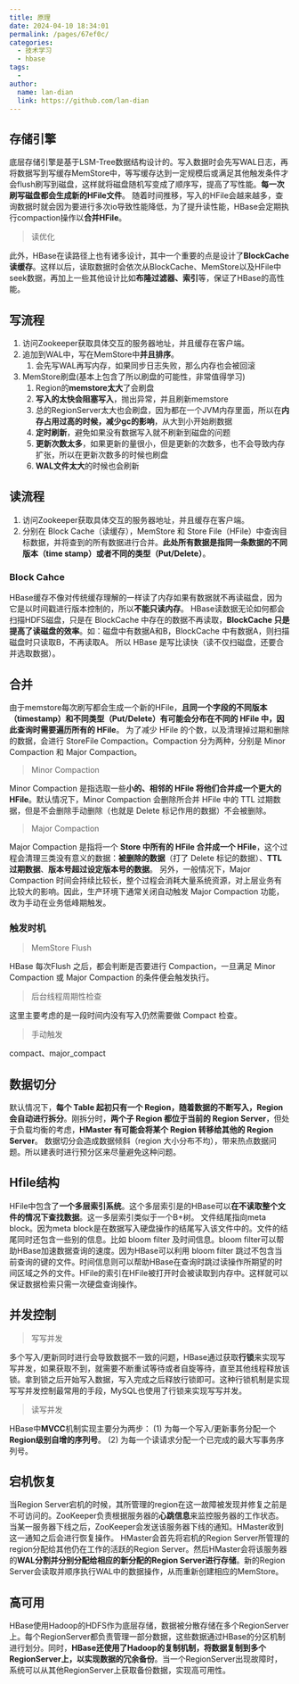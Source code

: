 ```yaml
---
title: 原理
date: 2024-04-10 18:34:01
permalink: /pages/67ef0c/
categories:
  - 技术学习
  - hbase
tags:
  - 
author: 
  name: lan-dian
  link: https://github.com/lan-dian
---
```

## 存储引擎

底层存储引擎是基于LSM-Tree数据结构设计的。写入数据时会先写WAL日志，再将数据写到写缓存MemStore中，等写缓存达到一定规模后或满足其他触发条件才会flush刷写到磁盘，这样就将磁盘随机写变成了顺序写，提高了写性能。**每一次刷写磁盘都会生成新的HFile文件**。
随着时间推移，写入的HFile会越来越多，查询数据时就会因为要进行多次io导致性能降低，为了提升读性能，HBase会定期执行compaction操作以**合并HFile**。

> 读优化

此外，HBase在读路径上也有诸多设计，其中一个重要的点是设计了**BlockCache读缓存**。这样以后，读取数据时会依次从BlockCache、MemStore以及HFile中seek数据，再加上一些其他设计比如**布隆过滤器、索引**等，保证了HBase的高性能。

## 写流程

1. 访问Zookeeper获取具体交互的服务器地址，并且缓存在客户端。
2. 追加到WAL中，写在MemStore中**并且排序**。
   1. 会先写WAL再写内存，如果同步日志失败，那么内存也会被回滚
3. MemStore刷盘(基本上包含了所以刷盘的可能性，非常值得学习)
   1. Region的**memstore太大**了会刷盘
   2. **写入的太快会阻塞写入**，抛出异常，并且刷新memstore
   3. 总的RegionServer太大也会刷盘，因为都在一个JVM内存里面，所以在**内存占用过高的时候，减少gc的影响**，从大到小开始刷数据
   4. **定时刷新**，避免如果没有数据写入就不刷新到磁盘的问题
   5. **更新次数太多**，如果更新的量很小，但是更新的次数多，也不会导致内存扩张，所以在更新次数多的时候也刷盘
   6. **WAL文件太大**的时候也会刷新

## 读流程

1. 访问Zookeeper获取具体交互的服务器地址，并且缓存在客户端。
2. 分别在 Block Cache（读缓存），MemStore 和 Store File（HFile）中查询目标数据，并将查到的所有数据进行合并。**此处所有数据是指同一条数据的不同版本（time stamp）或者不同的类型（Put/Delete）**。

### Block Cahce

HBase缓存不像对传统缓存理解的一样读了内存如果有数据就不再读磁盘，因为它是以时间戳进行版本控制的，所以**不能只读内存**。
HBase读数据无论如何都会扫描HDFS磁盘，只是在 BlockCache 中存在的数据不再读取，**BlockCache 只是提高了读磁盘的效率**。如：磁盘中有数据A和B，BlockCache 中有数据A，则扫描磁盘时只读取B，不再读取A。
所以 HBase 是写比读快（读不仅扫磁盘，还要合并选取数据）。

## 合并

由于memstore每次刷写都会生成一个新的HFile，**且同一个字段的不同版本（timestamp）和不同类型（Put/Delete）有可能会分布在不同的 HFile 中，因此查询时需要遍历所有的 HFile**。
为了减少 HFile 的个数，以及清理掉过期和删除的数据，会进行 StoreFile Compaction。Compaction 分为两种，分别是 Minor Compaction 和 Major Compaction。

> Minor Compaction

Minor Compaction 是指选取一些**小的、相邻的 HFile 将他们合并成一个更大的 HFile**。默认情况下，Minor Compaction 会删除所合并 HFile 中的 TTL 过期数据，但是不会删除手动删除（也就是 Delete 标记作用的数据）不会被删除。 

> Major Compaction

Major Compaction 是指将一个 **Store 中所有的 HFile 合并成一个 HFile**，这个过程会清理三类没有意义的数据：**被删除的数据**（打了 Delete 标记的数据）、**TTL 过期数据**、**版本号超过设定版本号的数据**。
另外，一般情况下，Major Compaction 时间会持续比较长，整个过程会消耗大量系统资源，对上层业务有比较大的影响。因此，生产环境下通常关闭自动触发 Major Compaction 功能，改为手动在业务低峰期触发。

### 触发时机

> MemStore Flush

HBase 每次Flush 之后，都会判断是否要进行 Compaction，一旦满足 Minor Compaction 或 Major Compaction 的条件便会触发执行。

> 后台线程周期性检查

这里主要考虑的是一段时间内没有写入仍然需要做 Compact 检查。

> 手动触发

compact、major_compact

## 数据切分

默认情况下，**每个 Table 起初只有一个 Region，随着数据的不断写入，Region 会自动进行拆分**。刚拆分时，**两个子 Region 都位于当前的 Region Server**，但处于负载均衡的考虑，**HMaster 有可能会将某个 Region 转移给其他的 Region Server**。
数据切分会造成数据倾斜（region 大小分布不均），带来热点数据问题。所以建表时进行预分区来尽量避免这种问题。

## Hfile结构

HFile中包含了**一个多层索引系统**。这个多层索引是的HBase可以**在不读取整个文件的情况下查找数据**。这一多层索引类似于一个B+树。
文件结尾指向meta block。因为meta block是在数据写入硬盘操作的结尾写入该文件中的。文件的结尾同时还包含一些别的信息。比如 bloom filter 及时间信息。bloom filter可以帮助HBase加速数据查询的速度。因为HBase可以利用 bloom filter 跳过不包含当前查询的键的文件。时间信息则可以帮助HBase在查询时跳过读操作所期望的时间区域之外的文件。HFile的索引在HFile被打开时会被读取到内存中。这样就可以保证数据检索只需一次硬盘查询操作。

## 并发控制

> 写写并发

多个写入/更新同时进行会导致数据不一致的问题，HBase通过获取**行锁**来实现写写并发，如果获取不到，就需要不断重试等待或者自旋等待，直至其他线程释放该锁。拿到锁之后开始写入数据，写入完成之后释放行锁即可。这种行锁机制是实现写写并发控制最常用的手段，MySQL也使用了行锁来实现写写并发。

> 读写并发

HBase中**MVCC**机制实现主要分为两步：
(1) 为每一个写入/更新事务分配一个**Region级别自增的序列号**。
(2) 为每一个读请求分配一个已完成的最大写事务序列号。

## 宕机恢复

当Region Server宕机的时候，其所管理的region在这一故障被发现并修复之前是不可访问的。ZooKeeper负责根据服务器的**心跳信息**来监控服务器的工作状态。当某一服务器下线之后，ZooKeeper会发送该服务器下线的通知。HMaster收到这一通知之后会进行恢复操作。
HMaster会首先将宕机的Region Server所管理的region分配给其他仍在工作的活跃的Region Server。然后HMaster会将该服务器的**WAL分割并分别分配给相应的新分配的Region Server进行存储**。新的Region Server会读取并顺序执行WAL中的数据操作，从而重新创建相应的MemStore。

## 高可用

HBase使用Hadoop的HDFS作为底层存储，数据被分散存储在多个RegionServer上。每个RegionServer都负责管理一部分数据，这些数据通过HBase的分区机制进行划分。同时，**HBase还使用了Hadoop的复制机制，将数据复制到多个RegionServer上，以实现数据的冗余备份**。当一个RegionServer出现故障时，系统可以从其他RegionServer上获取备份数据，实现高可用性。



